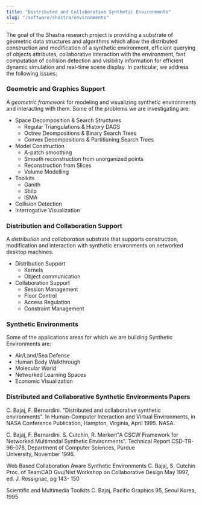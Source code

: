 ```yaml
---
title: "Distributed and Collaborative Synthetic Environments"
slug: "/software/shastra/environments"
---
```


The goal of the Shastra research project is providing a substrate of geometric data structures and algorithms which allow the distributed construction and modification of a synthetic environment, efficient querying of objects attributes, collaborative interaction with the environment, fast computation of collision detection and visibility information for efficient dynamic simulation and real-time scene display. In particular, we address the following issues:

### Geometric and Graphics Support

A _geometric framework_ for modeling and visualizing synthetic environments and interacting with them. Some of the problems we are investigating are:

- Space Decomposition & Search Structures
  - Regular Triangulations & History DAGS
  - Octree Deompositions & Binary Search Trees
  - Convex Decompositions & Partitioning Search Trees
- Model Construction
  - A-patch smoothing
  - Smooth reconstruction from unorganized points
  - Reconstruction from Slices
  - Volume Modelling
- Toolkits
  - Ganith
  - Shilp
  - ISMA
- Collision Detection
- Interrogative Visualization

### Distribution and Collaboration Support

A _distribution_ and _collaboration_ substrate that supports construction, modification and interaction with synthetic environments on networked desktop machines.

- Distribution Support
  - Kernels
  - Object communication
- Collaboration Support
  - Session Management
  - Floor Control
  - Access Regulation
  - Constraint Management

### Synthetic Environments

Some of the applications areas for which we are building Synthetic Environments are:

- Air/Land/Sea Defense
- Human Body Walkthrough
- Molecular World
- Networked Learning Spaces
- Economic Visualization

### Distributed and Collaborative Synthetic Environments Papers

C. Bajaj, F. Bernardini. "Distributed and collaborative synthetic environments". In Human-Computer Interaction and Virtual Environments, in NASA Conference Publication, Hampton, Virginia, April 1995. NASA.

C. Bajaj, F. Bernardini. S. Cutchin, R. Merkert"A CSCW Framework for Networked Multimodal Synthetic Environments". Technical Report CSD-TR-96-078, Department of Computer Sciences, Purdue  
University, November 1996.

Web Based Collaboration Aware Synthetic Environments C. Bajaj, S. Cutchin Proc. of TeamCAD Gvu/Nist Workshop on Collaborative Design May 1997, ed. J. Rossignac, pg 143- 150

Scientific and Multimedia Toolkits C. Bajaj, Pacific Graphics 95, Seoul Korea, 1995
